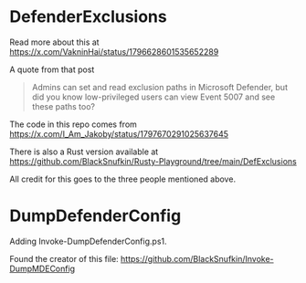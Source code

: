 # DefenderExclusions

Read more about this at https://x.com/VakninHai/status/1796628601535652289

A quote from that post

>Admins can set and read exclusion paths in Microsoft Defender, but did you know low-privileged users can view Event 5007 and see these paths too? 

The code in this repo comes from https://x.com/I_Am_Jakoby/status/1797670291025637645  

There is also a Rust version available at https://github.com/BlackSnufkin/Rusty-Playground/tree/main/DefExclusions

All credit for this goes to the three people mentioned above.


# DumpDefenderConfig

Adding Invoke-DumpDefenderConfig.ps1.

Found the creator of this file: https://github.com/BlackSnufkin/Invoke-DumpMDEConfig

